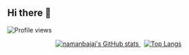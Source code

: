 ## Hi there 👋

<p align="left"> 
  <img src="https://komarev.com/ghpvc/?username=namanbajaj&style=flat-square" alt="Profile views"/> 
</p>

<p align="center">
  <a href="https://github.com/anuraghazra/github-readme-stats">
    <img src="https://github-readme-stats.vercel.app/api?username=namanbajaj&show_icons=true&theme=transparent" alt="namanbajaj's GitHub stats" />
  </a>
  &nbsp; <a href="https://github.com/anuraghazra/github-readme-stats">
    <img src="https://github-readme-stats.vercel.app/api/top-langs/?username=namanbajaj&theme=transparent&layout=compact" alt="Top Langs" /> 
  </a>
</p>
